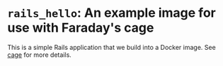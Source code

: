 # `rails_hello`: An example image for use with Faraday's cage

This is a simple Rails application that we build into a Docker image.
See [cage](http://cage.faraday.io/) for more details.
